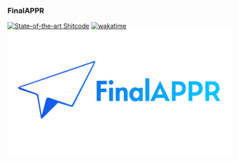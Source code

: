 ### FinalAPPR

<!-- reserved for pic-->
[![State-of-the-art Shitcode](https://img.shields.io/static/v1?label=State-of-the-art&message=Shitcode&color=7B5804)](https://github.com/trekhleb/state-of-the-art-shitcode)  [![wakatime](https://wakatime.com/badge/user/666e741f-f7db-42f4-a03b-a68a0094187d.svg)](https://wakatime.com/@666e741f-f7db-42f4-a03b-a68a0094187d)
![FAPPR](https://raw.githubusercontent.com/SlimeMark/SlimeMark/main/FAalpha.png)
